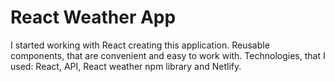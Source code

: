 # React Weather App
I started working with React creating this application.
Reusable components, that are convenient and easy to work with.
Technologies, that I used: React, API, React weather npm library and Netlify.
